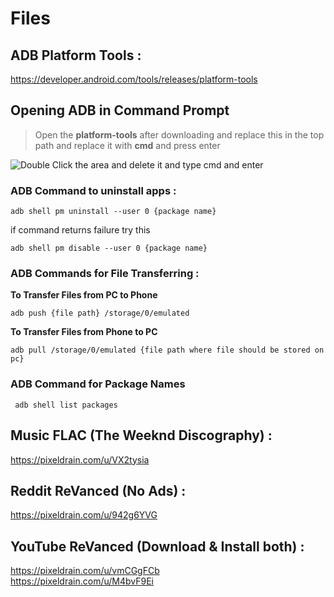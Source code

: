 # Files

## ADB Platform Tools :

https://developer.android.com/tools/releases/platform-tools

## Opening ADB in Command Prompt

> Open the **platform-tools** after downloading and replace this in the top path and replace it with **cmd** and press enter

![Double Click the area and delete it and type cmd and enter](https://i.imgur.com/2h1SCYJ.png)
### ADB Command to uninstall apps :

    adb shell pm uninstall --user 0 {package name}
if command returns failure try this

    adb shell pm disable --user 0 {package name}

 ### ADB Commands for File Transferring :

**To Transfer Files from PC to Phone**

    adb push {file path} /storage/0/emulated 

**To Transfer Files from Phone to PC**

    adb pull /storage/0/emulated {file path where file should be stored on pc}  

 ### ADB Command for Package Names

     adb shell list packages 

 ## Music FLAC (The Weeknd Discography) :
 
 https://pixeldrain.com/u/VX2tysia

 ## Reddit ReVanced (No Ads) :
 
 https://pixeldrain.com/u/942g6YVG

## YouTube ReVanced (Download & Install both) :	 

https://pixeldrain.com/u/vmCGgFCb  
https://pixeldrain.com/u/M4bvF9Ei	
